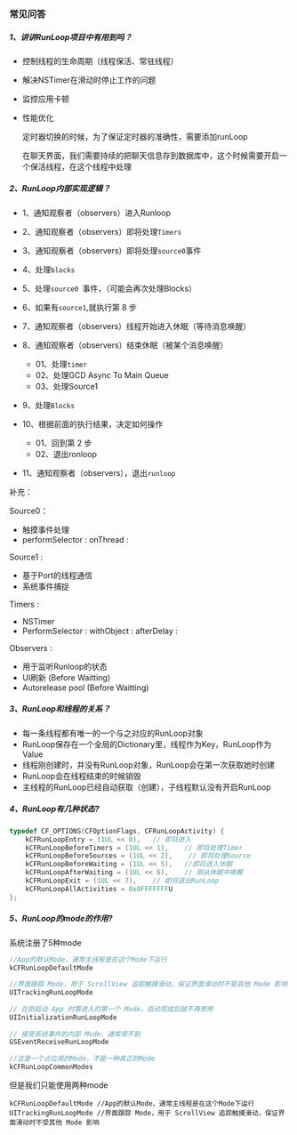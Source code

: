 ### 常见问答



##### 1、讲讲RunLoop项目中有用到吗？

- 控制线程的生命周期（线程保活、常驻线程）

- 解决NSTimer在滑动时停止工作的问题

- 监控应用卡顿

- 性能优化

  

  定时器切换的时候，为了保证定时器的准确性，需要添加runLoop

  在聊天界面，我们需要持续的把聊天信息存到数据库中，这个时候需要开启一个保活线程，在这个线程中处理



##### 2、RunLoop内部实现逻辑？

- 1、通知观察者（observers）进入Runloop

- 2、通知观察者（observers）即将处理`Timers`

- 3、通知观察者（observers）即将处理`source0`事件

- 4、处理`blocks`

- 5、处理`source0 `事件，（可能会再次处理Blocks）

- 6、如果有`source1`,就执行第 8 步

- 7、通知观察者（observers）线程开始进入休眠（等待消息唤醒）

- 8、通知观察者（observers）结束休眠（被某个消息唤醒）

  - 01、处理`timer`
  - 02、处理GCD Async To Main Queue
  - 03、处理Source1

  

- 9、处理`Blocks`
- 10、根据前面的执行结果，决定如何操作
  - 01、回到第 2 步
  - 02、退出ronloop
- 11、通知观察者（observers），退出`runloop`



补充：

Source0：

- 触摸事件处理
- performSelector : onThread :



Source1 :

- 基于Port的线程通信
- 系统事件捕捉



Timers :

- NSTimer
- PerformSelector :  withObject : afterDelay : 



Observers :

- 用于监听Runloop的状态
- UI刷新 (Before Waitting)
- Autorelease pool  (Before Waitting)





##### 3、RunLoop和线程的关系？

- 每一条线程都有唯一的一个与之对应的RunLoop对象
- RunLoop保存在一个全局的Dictionary里，线程作为Key，RunLoop作为Value
- 线程刚创建时，并没有RunLoop对象，RunLoop会在第一次获取她时创建
- RunLoop会在线程结束的时候销毁
- 主线程的RunLoop已经自动获取（创建），子线程默认没有开启RunLoop



##### 4、RunLoop有几种状态?

```objective-c
typedef CF_OPTIONS(CFOptionFlags, CFRunLoopActivity) {
    kCFRunLoopEntry = (1UL << 0),	// 即将进入
    kCFRunLoopBeforeTimers = (1UL << 1),	// 即将处理Timer
    kCFRunLoopBeforeSources = (1UL << 2),	 // 即将处理Source
    kCFRunLoopBeforeWaiting = (1UL << 5),	//即将进入休眠
    kCFRunLoopAfterWaiting = (1UL << 6),	// 刚从休眠中唤醒
    kCFRunLoopExit = (1UL << 7),	// 即将退出RunLoop
    kCFRunLoopAllActivities = 0x0FFFFFFFU
};
```



##### 5、RunLoop的mode的作用?

 系统注册了5种mode

```objective-c
//App的默认Mode，通常主线程是在这个Mode下运行
kCFRunLoopDefaultMode 
  
//界面跟踪 Mode，用于 ScrollView 追踪触摸滑动，保证界面滑动时不受其他 Mode 影响
UITrackingRunLoopMode 
  
// 在刚启动 App 时第进入的第一个 Mode，启动完成后就不再使用  
UIInitializationRunLoopMode 
  
// 接受系统事件的内部 Mode，通常用不到
GSEventReceiveRunLoopMode
  
//这是一个占位用的Mode，不是一种真正的Mode
kCFRunLoopCommonModes 		
```

但是我们只能使用两种mode

```
kCFRunLoopDefaultMode //App的默认Mode，通常主线程是在这个Mode下运行
UITrackingRunLoopMode //界面跟踪 Mode，用于 ScrollView 追踪触摸滑动，保证界面滑动时不受其他 Mode 影响
```


